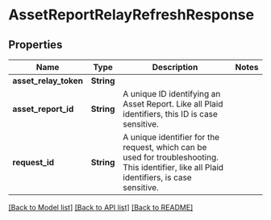 # AssetReportRelayRefreshResponse

## Properties

Name | Type | Description | Notes
------------ | ------------- | ------------- | -------------
**asset_relay_token** | **String** |  | 
**asset_report_id** | **String** | A unique ID identifying an Asset Report. Like all Plaid identifiers, this ID is case sensitive. | 
**request_id** | **String** | A unique identifier for the request, which can be used for troubleshooting. This identifier, like all Plaid identifiers, is case sensitive. | 

[[Back to Model list]](../README.md#documentation-for-models) [[Back to API list]](../README.md#documentation-for-api-endpoints) [[Back to README]](../README.md)



